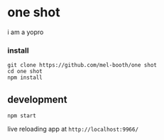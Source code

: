 # one shot

i am a yopro

### install

```
git clone https://github.com/mel-booth/one shot
cd one shot
npm install
```

## development

```
npm start
```

live reloading app at `http://localhost:9966/`

